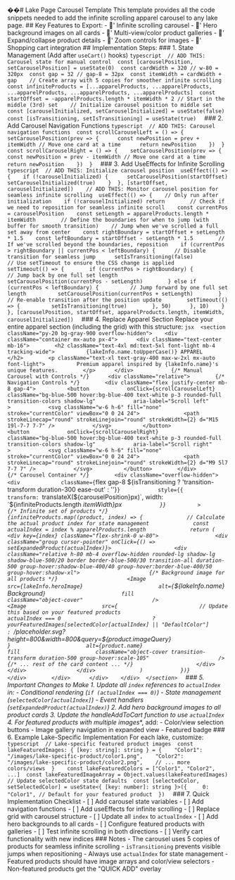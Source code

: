 ��#   L a k e   P a g e   C a r o u s e l   T e m p l a t e 
 
 
 
 T h i s   t e m p l a t e   p r o v i d e s   a l l   t h e   c o d e   s n i p p e t s   n e e d e d   t o   a d d   t h e   i n f i n i t e   s c r o l l i n g   a p p a r e l   c a r o u s e l   t o   a n y   l a k e   p a g e . 
 
 
 
 # #   K e y   F e a t u r e s   t o   E x p o r t : 
 
 -   '  I n f i n i t e   s c r o l l i n g   c a r o u s e l 
 
 -   '  H e r o   b a c k g r o u n d   i m a g e s   o n   a l l   c a r d s 
 
 -   '  M u l t i - v i e w / c o l o r   p r o d u c t   g a l l e r i e s 
 
 -   '  E x p a n d / c o l l a p s e   p r o d u c t   d e t a i l s 
 
 -   '  Z o o m   c o n t r o l s   f o r   i m a g e s 
 
 -   '  S h o p p i n g   c a r t   i n t e g r a t i o n 
 
 
 
 # #   I m p l e m e n t a t i o n   S t e p s : 
 
 
 
 # # #   1 .   S t a t e   M a n a g e m e n t   ( A d d   a f t e r   ` u s e C a r t ( ) `   h o o k s ) 
 
 
 
 ` ` ` t y p e s c r i p t 
 
 / /   A D D   T H I S :   C a r o u s e l   s t a t e   f o r   m a n u a l   c o n t r o l 
 
 c o n s t   [ c a r o u s e l P o s i t i o n ,   s e t C a r o u s e l P o s i t i o n ]   =   u s e S t a t e ( 0 ) 
 
 c o n s t   c a r d W i d t h   =   3 2 0   / /   w - 8 0   =   3 2 0 p x 
 
 c o n s t   g a p   =   3 2   / /   g a p - 8   =   3 2 p x 
 
 c o n s t   i t e m W i d t h   =   c a r d W i d t h   +   g a p 
 
 
 
 / /   C r e a t e   a r r a y   w i t h   5   c o p i e s   f o r   s m o o t h e r   i n f i n i t e   s c r o l l i n g 
 
 c o n s t   i n f i n i t e P r o d u c t s   =   [ . . . a p p a r e l P r o d u c t s ,   . . . a p p a r e l P r o d u c t s ,   . . . a p p a r e l P r o d u c t s ,   . . . a p p a r e l P r o d u c t s ,   . . . a p p a r e l P r o d u c t s ] 
 
 c o n s t   s t a r t O f f s e t   =   - a p p a r e l P r o d u c t s . l e n g t h   *   i t e m W i d t h   *   2   / /   S t a r t   i n   t h e   m i d d l e   ( 3 r d )   s e t 
 
 
 
 / /   I n i t i a l i z e   c a r o u s e l   p o s i t i o n   t o   m i d d l e   s e t 
 
 c o n s t   [ c a r o u s e l I n i t i a l i z e d ,   s e t C a r o u s e l I n i t i a l i z e d ]   =   u s e S t a t e ( f a l s e ) 
 
 c o n s t   [ i s T r a n s i t i o n i n g ,   s e t I s T r a n s i t i o n i n g ]   =   u s e S t a t e ( t r u e ) 
 
 ` ` ` 
 
 
 
 # # #   2 .   A d d   C a r o u s e l   N a v i g a t i o n   F u n c t i o n s 
 
 
 
 ` ` ` t y p e s c r i p t 
 
 / /   A D D   T H I S :   C a r o u s e l   n a v i g a t i o n   f u n c t i o n s 
 
 c o n s t   s c r o l l C a r o u s e l L e f t   =   ( )   = >   { 
 
     s e t C a r o u s e l P o s i t i o n ( p r e v   = >   { 
 
         c o n s t   n e w P o s i t i o n   =   p r e v   +   i t e m W i d t h   / /   M o v e   o n e   c a r d   a t   a   t i m e 
 
         r e t u r n   n e w P o s i t i o n 
 
     } ) 
 
 } 
 
 
 
 c o n s t   s c r o l l C a r o u s e l R i g h t   =   ( )   = >   { 
 
     s e t C a r o u s e l P o s i t i o n ( p r e v   = >   { 
 
         c o n s t   n e w P o s i t i o n   =   p r e v   -   i t e m W i d t h   / /   M o v e   o n e   c a r d   a t   a   t i m e 
 
         r e t u r n   n e w P o s i t i o n 
 
     } ) 
 
 } 
 
 ` ` ` 
 
 
 
 # # #   3 .   A d d   U s e E f f e c t s   f o r   I n f i n i t e   S c r o l l i n g 
 
 
 
 ` ` ` t y p e s c r i p t 
 
 / /   A D D   T H I S :   I n i t i a l i z e   c a r o u s e l   p o s i t i o n 
 
 u s e E f f e c t ( ( )   = >   { 
 
     i f   ( ! c a r o u s e l I n i t i a l i z e d )   { 
 
         s e t C a r o u s e l P o s i t i o n ( s t a r t O f f s e t ) 
 
         s e t C a r o u s e l I n i t i a l i z e d ( t r u e ) 
 
     } 
 
 } ,   [ s t a r t O f f s e t ,   c a r o u s e l I n i t i a l i z e d ] ) 
 
 
 
 / /   A D D   T H I S :   M o n i t o r   c a r o u s e l   p o s i t i o n   f o r   s e a m l e s s   i n f i n i t e   s c r o l l i n g 
 
 u s e E f f e c t ( ( )   = >   { 
 
     / /   O n l y   r u n   a f t e r   i n i t i a l i z a t i o n 
 
     i f   ( ! c a r o u s e l I n i t i a l i z e d )   r e t u r n 
 
     
 
     / /   C h e c k   i f   w e   n e e d   t o   r e p o s i t i o n   f o r   s e a m l e s s   i n f i n i t e   s c r o l l 
 
     c o n s t   c u r r e n t P o s   =   c a r o u s e l P o s i t i o n 
 
     c o n s t   s e t L e n g t h   =   a p p a r e l P r o d u c t s . l e n g t h   *   i t e m W i d t h 
 
     
 
     / /   D e f i n e   t h e   b o u n d a r i e s   f o r   w h e n   t o   j u m p   ( w i t h   b u f f e r   f o r   s m o o t h   t r a n s i t i o n ) 
 
     / /   J u m p   w h e n   w e ' v e   s c r o l l e d   a   f u l l   s e t   a w a y   f r o m   c e n t e r 
 
     c o n s t   r i g h t B o u n d a r y   =   s t a r t O f f s e t   +   s e t L e n g t h   *   1 . 5 
 
     c o n s t   l e f t B o u n d a r y   =   s t a r t O f f s e t   -   s e t L e n g t h   *   1 . 5 
 
     
 
     / /   I f   w e ' v e   s c r o l l e d   b e y o n d   t h e   b o u n d a r i e s ,   r e p o s i t i o n 
 
     i f   ( c u r r e n t P o s   >   r i g h t B o u n d a r y   | |   c u r r e n t P o s   <   l e f t B o u n d a r y )   { 
 
         / /   D i s a b l e   t r a n s i t i o n   f o r   s e a m l e s s   j u m p 
 
         s e t I s T r a n s i t i o n i n g ( f a l s e ) 
 
         
 
         / /   U s e   s e t T i m e o u t   t o   e n s u r e   t h e   C S S   c h a n g e   i s   a p p l i e d 
 
         s e t T i m e o u t ( ( )   = >   { 
 
             i f   ( c u r r e n t P o s   >   r i g h t B o u n d a r y )   { 
 
                 / /   J u m p   b a c k   b y   o n e   f u l l   s e t   l e n g t h 
 
                 s e t C a r o u s e l P o s i t i o n ( c u r r e n t P o s   -   s e t L e n g t h ) 
 
             }   e l s e   i f   ( c u r r e n t P o s   <   l e f t B o u n d a r y )   { 
 
                 / /   J u m p   f o r w a r d   b y   o n e   f u l l   s e t   l e n g t h 
 
                 s e t C a r o u s e l P o s i t i o n ( c u r r e n t P o s   +   s e t L e n g t h ) 
 
             } 
 
             
 
             / /   R e - e n a b l e   t r a n s i t i o n   a f t e r   t h e   p o s i t i o n   u p d a t e 
 
             s e t T i m e o u t ( ( )   = >   { 
 
                 s e t I s T r a n s i t i o n i n g ( t r u e ) 
 
             } ,   5 0 ) 
 
         } ,   1 0 ) 
 
     } 
 
 } ,   [ c a r o u s e l P o s i t i o n ,   s t a r t O f f s e t ,   a p p a r e l P r o d u c t s . l e n g t h ,   i t e m W i d t h ,   c a r o u s e l I n i t i a l i z e d ] ) 
 
 ` ` ` 
 
 
 
 # # #   4 .   R e p l a c e   A p p a r e l   S e c t i o n 
 
 
 
 R e p l a c e   y o u r   e n t i r e   a p p a r e l   s e c t i o n   ( i n c l u d i n g   t h e   g r i d )   w i t h   t h i s   s t r u c t u r e : 
 
 
 
 ` ` ` j s x 
 
 < s e c t i o n   c l a s s N a m e = " p y - 2 0   b g - g r a y - 9 0 0   o v e r f l o w - h i d d e n " > 
 
     < d i v   c l a s s N a m e = " c o n t a i n e r   m x - a u t o   p x - 4 " > 
 
         < d i v   c l a s s N a m e = " t e x t - c e n t e r   m b - 1 6 " > 
 
             < h 2   c l a s s N a m e = " t e x t - 4 x l   m d : t e x t - 5 x l   f o n t - l i g h t   m b - 4   t r a c k i n g - w i d e " > 
 
                 { l a k e I n f o . n a m e . t o U p p e r C a s e ( ) }   A P P A R E L 
 
             < / h 2 > 
 
             < p   c l a s s N a m e = " t e x t - x l   t e x t - g r a y - 4 0 0   m a x - w - 2 x l   m x - a u t o   f o n t - l i g h t " > 
 
                 P r e m i u m   a p p a r e l   i n s p i r e d   b y   { l a k e I n f o . n a m e } ' s   u n i q u e   f e a t u r e s . 
 
             < / p > 
 
         < / d i v > 
 
         
 
         { / *   M a n u a l   C a r o u s e l   w i t h   C o n t r o l s   * / } 
 
         < d i v   c l a s s N a m e = " r e l a t i v e " > 
 
             { / *   N a v i g a t i o n   C o n t r o l s   * / } 
 
             < d i v   c l a s s N a m e = " f l e x   j u s t i f y - c e n t e r   m b - 8   g a p - 4 " > 
 
                 < b u t t o n 
 
                     o n C l i c k = { s c r o l l C a r o u s e l L e f t } 
 
                     c l a s s N a m e = " b g - b l u e - 5 0 0   h o v e r : b g - b l u e - 4 0 0   t e x t - w h i t e   p - 3   r o u n d e d - f u l l   t r a n s i t i o n - c o l o r s   s h a d o w - l g " 
 
                     a r i a - l a b e l = " S c r o l l   l e f t " 
 
                 > 
 
                     < s v g   c l a s s N a m e = " w - 6   h - 6 "   f i l l = " n o n e "   s t r o k e = " c u r r e n t C o l o r "   v i e w B o x = " 0   0   2 4   2 4 " > 
 
                         < p a t h   s t r o k e L i n e c a p = " r o u n d "   s t r o k e L i n e j o i n = " r o u n d "   s t r o k e W i d t h = { 2 }   d = " M 1 5   1 9 l - 7 - 7   7 - 7 "   / > 
 
                     < / s v g > 
 
                 < / b u t t o n > 
 
                 
 
                 < b u t t o n 
 
                     o n C l i c k = { s c r o l l C a r o u s e l R i g h t } 
 
                     c l a s s N a m e = " b g - b l u e - 5 0 0   h o v e r : b g - b l u e - 4 0 0   t e x t - w h i t e   p - 3   r o u n d e d - f u l l   t r a n s i t i o n - c o l o r s   s h a d o w - l g " 
 
                     a r i a - l a b e l = " S c r o l l   r i g h t " 
 
                 > 
 
                     < s v g   c l a s s N a m e = " w - 6   h - 6 "   f i l l = " n o n e "   s t r o k e = " c u r r e n t C o l o r "   v i e w B o x = " 0   0   2 4   2 4 " > 
 
                         < p a t h   s t r o k e L i n e c a p = " r o u n d "   s t r o k e L i n e j o i n = " r o u n d "   s t r o k e W i d t h = { 2 }   d = " M 9   5 l 7   7 - 7   7 "   / > 
 
                     < / s v g > 
 
                 < / b u t t o n > 
 
             < / d i v > 
 
 
 
             { / *   C a r o u s e l   C o n t a i n e r   * / } 
 
             < d i v   c l a s s N a m e = " o v e r f l o w - h i d d e n " > 
 
                 < d i v   
 
                     c l a s s N a m e = { ` f l e x   g a p - 8   $ { i s T r a n s i t i o n i n g   ?   ' t r a n s i t i o n - t r a n s f o r m   d u r a t i o n - 3 0 0   e a s e - o u t '   :   ' ' } ` } 
 
                     s t y l e = { { 
 
                         t r a n s f o r m :   ` t r a n s l a t e X ( $ { c a r o u s e l P o s i t i o n } p x ) ` , 
 
                         w i d t h :   ` $ { i n f i n i t e P r o d u c t s . l e n g t h   *   i t e m W i d t h } p x ` 
 
                     } } 
 
                 > 
 
                     { / *   I n f i n i t e   s e t   o f   p r o d u c t s   * / } 
 
                     { i n f i n i t e P r o d u c t s . m a p ( ( p r o d u c t ,   i n d e x )   = >   { 
 
                         / /   C a l c u l a t e   t h e   a c t u a l   p r o d u c t   i n d e x   f o r   s t a t e   m a n a g e m e n t 
 
                         c o n s t   a c t u a l I n d e x   =   i n d e x   %   a p p a r e l P r o d u c t s . l e n g t h 
 
                         r e t u r n   ( 
 
                             < d i v   k e y = { i n d e x }   c l a s s N a m e = " f l e x - s h r i n k - 0   w - 8 0 " > 
 
                                 < d i v   c l a s s N a m e = " g r o u p   c u r s o r - p o i n t e r "   o n C l i c k = { ( )   = >   s e t E x p a n d e d P r o d u c t ( a c t u a l I n d e x ) } > 
 
                                     < d i v   c l a s s N a m e = " r e l a t i v e   h - 8 0   m b - 4   o v e r f l o w - h i d d e n   r o u n d e d - l g   s h a d o w - l g   s h a d o w - b l u e - 5 0 0 / 2 0   b o r d e r   b o r d e r - b l u e - 5 0 0 / 3 0   t r a n s i t i o n - a l l   d u r a t i o n - 5 0 0   g r o u p - h o v e r : s h a d o w - b l u e - 4 0 0 / 4 0   g r o u p - h o v e r : b o r d e r - b l u e - 4 0 0 / 5 0   g r o u p - h o v e r : s h a d o w - x l " > 
 
                                         { / *   B a c k g r o u n d   i m a g e   f o r   a l l   p r o d u c t s   * / } 
 
                                         < I m a g e 
 
                                             s r c = { l a k e I n f o . h e r o I m a g e } 
 
                                             a l t = { ` $ { l a k e I n f o . n a m e }   B a c k g r o u n d ` } 
 
                                             f i l l 
 
                                             c l a s s N a m e = " o b j e c t - c o v e r " 
 
                                         / > 
 
                                         < I m a g e 
 
                                             s r c = { 
 
                                                 / /   U p d a t e   t h i s   b a s e d   o n   y o u r   f e a t u r e d   p r o d u c t s 
 
                                                 a c t u a l I n d e x   = = =   0   
 
                                                     ?   y o u r F e a t u r e d I m a g e s [ s e l e c t e d C o l o r [ a c t u a l I n d e x ]   | |   " D e f a u l t C o l o r " ] 
 
                                                     :   ` / p l a c e h o l d e r . s v g ? h e i g h t = 8 0 0 & w i d t h = 8 0 0 & q u e r y = $ { p r o d u c t . i m a g e Q u e r y } ` 
 
                                             } 
 
                                             a l t = { p r o d u c t . n a m e } 
 
                                             f i l l 
 
                                             c l a s s N a m e = " o b j e c t - c o v e r   t r a n s i t i o n - t r a n s f o r m   d u r a t i o n - 5 0 0   g r o u p - h o v e r : s c a l e - 1 0 5 " 
 
                                         / > 
 
                                         { / *   . . .   r e s t   o f   t h e   c a r d   c o n t e n t   . . .   * / } 
 
                                     < / d i v > 
 
                                 < / d i v > 
 
                             < / d i v > 
 
                         ) 
 
                     } ) } 
 
                 < / d i v > 
 
             < / d i v > 
 
         < / d i v > 
 
     < / d i v > 
 
 < / s e c t i o n > 
 
 ` ` ` 
 
 
 
 # # #   5 .   I m p o r t a n t   C h a n g e s   t o   M a k e 
 
 
 
 1 .   * * U p d a t e   a l l   ` i n d e x `   r e f e r e n c e s   t o   ` a c t u a l I n d e x ` * *   i n : 
 
       -   C o n d i t i o n a l   r e n d e r i n g   ( ` i f   ( a c t u a l I n d e x   = = =   0 ) ` ) 
 
       -   S t a t e   m a n a g e m e n t   ( ` s e l e c t e d C o l o r [ a c t u a l I n d e x ] ` ) 
 
       -   E v e n t   h a n d l e r s   ( ` s e t E x p a n d e d P r o d u c t ( a c t u a l I n d e x ) ` ) 
 
 
 
 2 .   * * A d d   h e r o   b a c k g r o u n d   i m a g e s * *   t o   a l l   p r o d u c t   c a r d s 
 
 
 
 3 .   * * U p d a t e   t h e   h a n d l e A d d T o C a r t   f u n c t i o n * *   t o   u s e   ` a c t u a l I n d e x ` 
 
 
 
 4 .   * * F o r   f e a t u r e d   p r o d u c t s   w i t h   m u l t i p l e   i m a g e s * * ,   a d d : 
 
       -   C o l o r / v i e w   s e l e c t i o n   b u t t o n s 
 
       -   I m a g e   g a l l e r y   n a v i g a t i o n   i n   e x p a n d e d   v i e w 
 
       -   F e a t u r e d   b a d g e 
 
 
 
 # # #   6 .   E x a m p l e   L a k e - S p e c i f i c   I m p l e m e n t a t i o n 
 
 
 
 F o r   e a c h   l a k e ,   c u s t o m i z e : 
 
 
 
 ` ` ` t y p e s c r i p t 
 
 / /   L a k e - s p e c i f i c   f e a t u r e d   p r o d u c t   i m a g e s 
 
 c o n s t   l a k e F e a t u r e d I m a g e s :   {   [ k e y :   s t r i n g ] :   s t r i n g   }   =   { 
 
     " C o l o r 1 " :   " / i m a g e s / l a k e - s p e c i f i c - p r o d u c t / c o l o r 1 . p n g " , 
 
     " C o l o r 2 " :   " / i m a g e s / l a k e - s p e c i f i c - p r o d u c t / c o l o r 2 . p n g " , 
 
     / /   . . .   m o r e   c o l o r s / v i e w s 
 
 } 
 
 
 
 c o n s t   l a k e F e a t u r e d C o l o r s   =   [ " C o l o r 1 " ,   " C o l o r 2 " ,   . . . ] 
 
 c o n s t   l a k e F e a t u r e d I m a g e A r r a y   =   O b j e c t . v a l u e s ( l a k e F e a t u r e d I m a g e s ) 
 
 
 
 / /   U p d a t e   s e l e c t e d C o l o r   s t a t e   d e f a u l t s 
 
 c o n s t   [ s e l e c t e d C o l o r ,   s e t S e l e c t e d C o l o r ]   =   u s e S t a t e < {   [ k e y :   n u m b e r ] :   s t r i n g   } > ( {   
 
     0 :   " C o l o r 1 " ,   / /   D e f a u l t   f o r   y o u r   f e a t u r e d   p r o d u c t 
 
 } ) 
 
 ` ` ` 
 
 
 
 # # #   7 .   Q u i c k   I m p l e m e n t a t i o n   C h e c k l i s t 
 
 
 
 -   [   ]   A d d   c a r o u s e l   s t a t e   v a r i a b l e s 
 
 -   [   ]   A d d   n a v i g a t i o n   f u n c t i o n s 
 
 -   [   ]   A d d   u s e E f f e c t s   f o r   i n f i n i t e   s c r o l l i n g 
 
 -   [   ]   R e p l a c e   g r i d   w i t h   c a r o u s e l   s t r u c t u r e 
 
 -   [   ]   U p d a t e   a l l   ` i n d e x `   t o   ` a c t u a l I n d e x ` 
 
 -   [   ]   A d d   h e r o   b a c k g r o u n d s   t o   a l l   c a r d s 
 
 -   [   ]   C o n f i g u r e   f e a t u r e d   p r o d u c t s   w i t h   g a l l e r i e s 
 
 -   [   ]   T e s t   i n f i n i t e   s c r o l l i n g   i n   b o t h   d i r e c t i o n s 
 
 -   [   ]   V e r i f y   c a r t   f u n c t i o n a l i t y   w i t h   n e w   i n d i c e s 
 
 
 
 # # #   N o t e s 
 
 
 
 -   T h e   c a r o u s e l   u s e s   5   c o p i e s   o f   p r o d u c t s   f o r   s e a m l e s s   i n f i n i t e   s c r o l l i n g 
 
 -   ` i s T r a n s i t i o n i n g `   p r e v e n t s   v i s i b l e   j u m p s   w h e n   r e p o s i t i o n i n g 
 
 -   A l w a y s   u s e   ` a c t u a l I n d e x `   f o r   s t a t e   m a n a g e m e n t 
 
 -   F e a t u r e d   p r o d u c t s   s h o u l d   h a v e   i m a g e   a r r a y s   a n d   c o l o r / v i e w   s e l e c t o r s 
 
 -   N o n - f e a t u r e d   p r o d u c t s   g e t   t h e   " Q U I C K   A D D "   o v e r l a y 
 
 
